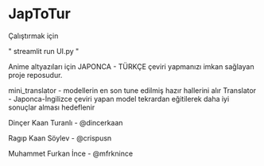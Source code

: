 # JapToTur

Çalıştırmak için

" streamlit run UI.py "


Anime altyazıları için JAPONCA - TÜRKÇE çeviri yapmanızı imkan sağlayan proje reposudur.

mini_translator - modellerin en son tune edilmiş hazır hallerini alır
Translator - Japonca-İngilizce çeviri yapan model tekrardan eğitilerek daha iyi sonuçlar alması hedeflenir


Dinçer Kaan Turanlı - @dincerkaan 

Ragıp Kaan Söylev - @crispusn  

Muhammet Furkan İnce - @mfrknince  

